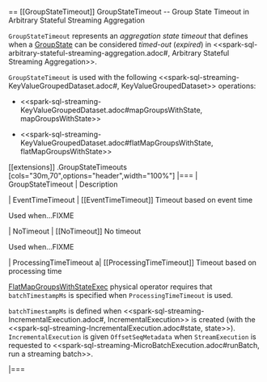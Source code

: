 == [[GroupStateTimeout]] GroupStateTimeout -- Group State Timeout in Arbitrary Stateful Streaming Aggregation

`GroupStateTimeout` represents an *aggregation state timeout* that defines when a [GroupState](GroupState.md) can be considered *timed-out* (_expired_) in <<spark-sql-arbitrary-stateful-streaming-aggregation.adoc#, Arbitrary Stateful Streaming Aggregation>>.

`GroupStateTimeout` is used with the following <<spark-sql-streaming-KeyValueGroupedDataset.adoc#, KeyValueGroupedDataset>> operations:

* <<spark-sql-streaming-KeyValueGroupedDataset.adoc#mapGroupsWithState, mapGroupsWithState>>

* <<spark-sql-streaming-KeyValueGroupedDataset.adoc#flatMapGroupsWithState, flatMapGroupsWithState>>

[[extensions]]
.GroupStateTimeouts
[cols="30m,70",options="header",width="100%"]
|===
| GroupStateTimeout
| Description

| EventTimeTimeout
| [[EventTimeTimeout]] Timeout based on event time

Used when...FIXME

| NoTimeout
| [[NoTimeout]] No timeout

Used when...FIXME

| ProcessingTimeTimeout
a| [[ProcessingTimeTimeout]] Timeout based on processing time

[FlatMapGroupsWithStateExec](physical-operators/FlatMapGroupsWithStateExec.md) physical operator requires that `batchTimestampMs` is specified when `ProcessingTimeTimeout` is used.

`batchTimestampMs` is defined when <<spark-sql-streaming-IncrementalExecution.adoc#, IncrementalExecution>> is created (with the <<spark-sql-streaming-IncrementalExecution.adoc#state, state>>). `IncrementalExecution` is given `OffsetSeqMetadata` when `StreamExecution` is requested to <<spark-sql-streaming-MicroBatchExecution.adoc#runBatch, run a streaming batch>>.

|===
